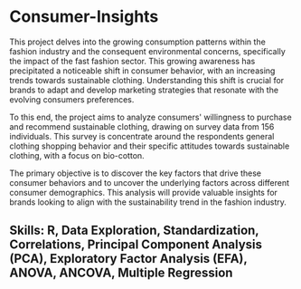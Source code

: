 # Consumer-Insights
This project delves into the growing consumption patterns within the fashion industry and the consequent environmental concerns, specifically the impact of the fast fashion sector. This growing awareness has precipitated a noticeable shift in consumer behavior, with an increasing trends towards sustainable clothing. Understanding this shift is crucial for brands to adapt and develop marketing strategies that resonate with the evolving consumers preferences. 

To this end, the project aims to analyze consumers' willingness to purchase and recommend sustainable clothing, drawing on survey data from 156 individuals. This survey is concentrate around the respondents general clothing shopping behavior and their specific attitudes towards sustainable clothing, with a focus on bio-cotton. 

The primary objective is to discover the key factors that drive these consumer behaviors and to uncover the underlying factors across different consumer demographics. This analysis will provide valuable insights for brands looking to align with the sustainability trend in the fashion industry.

## Skills: R, Data Exploration, Standardization, Correlations, Principal Component Analysis (PCA), Exploratory Factor Analysis (EFA), ANOVA, ANCOVA, Multiple Regression
